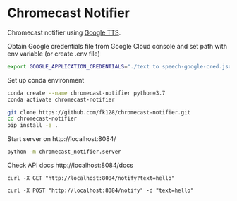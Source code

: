 # Chromecast Notifier

Chromecast notifier using [Google TTS](https://cloud.google.com/text-to-speech). 

Obtain Google credentials file from Google Cloud console and set path with env variable (or create .env file)

```bash
export GOOGLE_APPLICATION_CREDENTIALS="./text to speech-google-cred.json"
```

Set up conda environment

```bash
conda create --name chromecast-notifier python=3.7
conda activate chromecast-notifier
```

```bash
git clone https://github.com/fk128/chromecast-notifier.git
cd chromecast-notifier
pip install -e .
```

Start server on http://localhost:8084/
```bash
python -m chromecast_notifier.server
```

Check API docs http://localhost:8084/docs

`curl -X GET "http://localhost:8084/notify?text=hello"`

`curl -X POST "http://localhost:8084/notify" -d "text=hello"`
